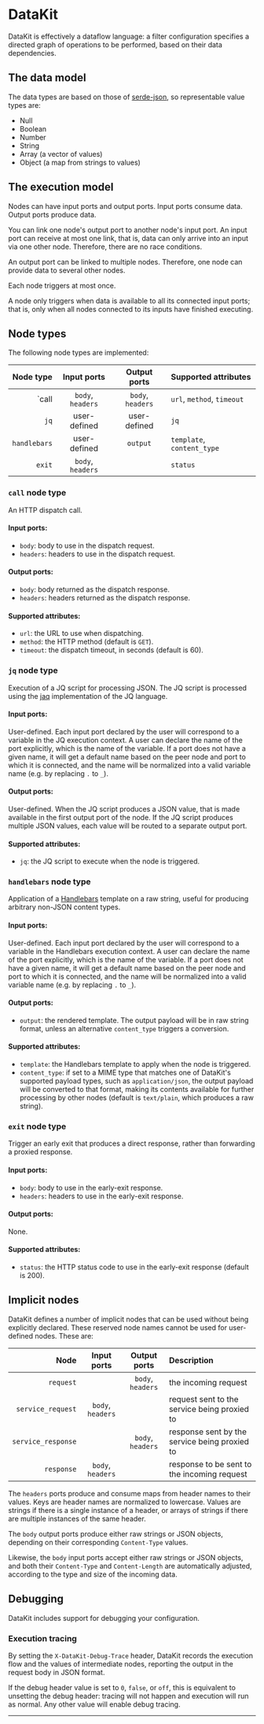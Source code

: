 # DataKit

DataKit is effectively a dataflow language: a filter configuration specifies a directed graph of
operations to be performed, based on their data dependencies.

## The data model

The data types are based on those of [serde-json], so representable value types are:

* Null
* Boolean
* Number
* String
* Array (a vector of values)
* Object (a map from strings to values)

## The execution model

Nodes can have input ports and output ports.
Input ports consume data. Output ports produce data.

You can link one node's output port to another node's input port.
An input port can receive at most one link, that is, data can only arrive
into an input via one other node. Therefore, there are no race conditions.

An output port can be linked to multiple nodes. Therefore, one node can
provide data to several other nodes.

Each node triggers at most once.

A node only triggers when data is available to all its connected input ports;
that is, only when all nodes connected to its inputs have finished
executing.

## Node types

The following node types are implemented:

**Node type**        | **Input ports**   | **Output ports**  |  **Supported attributes**
--------------------:|:-----------------:|:-----------------:|:-----------------------------
`call                | `body`, `headers` | `body`, `headers` | `url`, `method`, `timeout`
`jq`                 | user-defined      | user-defined      | `jq`
`handlebars`         | user-defined      | `output`          | `template`, `content_type`
`exit`               | `body`, `headers` |                   | `status`

### `call` node type

An HTTP dispatch call.

#### Input ports:

* `body`: body to use in the dispatch request.
* `headers`: headers to use in the dispatch request.

#### Output ports:

* `body`: body returned as the dispatch response.
* `headers`: headers returned as the dispatch response.

#### Supported attributes:

* `url`: the URL to use when dispatching.
* `method`: the HTTP method (default is `GET`).
* `timeout`: the dispatch timeout, in seconds (default is 60).

### `jq` node type

Execution of a JQ script for processing JSON. The JQ script is processed
using the [jaq] implementation of the JQ language.

#### Input ports:

User-defined. Each input port declared by the user will correspond to a
variable in the JQ execution context. A user can declare the name of the port
explicitly, which is the name of the variable. If a port does not have a given
name, it will get a default name based on the peer node and port to which it
is connected, and the name will be normalized into a valid variable name (e.g.
by replacing `.` to `_`).

#### Output ports:

User-defined. When the JQ script produces a JSON value, that is made available
in the first output port of the node. If the JQ script produces multiple JSON
values, each value will be routed to a separate output port.

#### Supported attributes:

* `jq`: the JQ script to execute when the node is triggered.

### `handlebars` node type

Application of a [Handlebars] template on a raw string, useful for producing
arbitrary non-JSON content types.

#### Input ports:

User-defined. Each input port declared by the user will correspond to a
variable in the Handlebars execution context. A user can declare the name of
the port explicitly, which is the name of the variable. If a port does not
have a given name, it will get a default name based on the peer node and port
to which it is connected, and the name will be normalized into a valid
variable name (e.g. by replacing `.` to `_`).

#### Output ports:

* `output`: the rendered template. The output payload will be in raw string
  format, unless an alternative `content_type` triggers a conversion.

#### Supported attributes:

* `template`: the Handlebars template to apply when the node is triggered.
* `content_type`: if set to a MIME type that matches one of DataKit's
  supported payload types, such as `application/json`, the output payload will
  be converted to that format, making its contents available for further
  processing by other nodes (default is `text/plain`, which produces a raw
  string).

### `exit` node type

Trigger an early exit that produces a direct response, rather than forwarding
a proxied response.

#### Input ports:

* `body`: body to use in the early-exit response.
* `headers`: headers to use in the early-exit response.

#### Output ports:

None.

#### Supported attributes:

* `status`: the HTTP status code to use in the early-exit response (default is
  200).

## Implicit nodes

DataKit defines a number of implicit nodes that can be used without being
explicitly declared. These reserved node names cannot be used for user-defined
nodes. These are:

**Node**             | **Input ports**   | **Output ports**  |  **Description**
--------------------:|:-----------------:|:-----------------:|:------------------
`request`            |                   | `body`, `headers` | the incoming request
`service_request`    | `body`, `headers` |                   | request sent to the service being proxied to
`service_response`   |                   | `body`, `headers` | response sent by the service being proxied to
`response`           | `body`, `headers` |                   | response to be sent to the incoming request

The `headers` ports produce and consume maps from header names to their values.
Keys are header names are normalized to lowercase.
Values are strings if there is a single instance of a header,
or arrays of strings if there are multiple instances of the same header.

The `body` output ports produce either raw strings or JSON objects,
depending on their corresponding `Content-Type` values.

Likewise, the `body` input ports accept either raw strings or JSON objects,
and both their `Content-Type` and `Content-Length` are automatically adjusted,
according to the type and size of the incoming data.

## Debugging

DataKit includes support for debugging your configuration.

### Execution tracing

By setting the `X-DataKit-Debug-Trace` header, DataKit records the execution
flow and the values of intermediate nodes, reporting the output in the request
body in JSON format.

If the debug header value is set to `0`, `false`, or `off`, this is equivalent to
unsetting the debug header: tracing will not happen and execution will run
as normal. Any other value will enable debug tracing.

---

[serde-json]: https://docs.rs/serde_json/latest/serde_json/
[Handlebars]: https://docs.rs/handlebars/latest/handlebars/
[jaq]: https://lib.rs/crates/jaq
